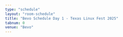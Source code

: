 ```yaml
---
type: "schedule"
layout: "room-schedule"
title: "Bevo Schedule Day 1 - Texas Linux Fest 2025"
tabnum: 0
venue: "Bevo"
---
```

